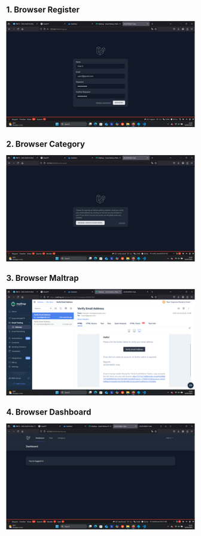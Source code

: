 ## 1. Browser Register
![Alt text](screenshot/Tugas10/Tugas10_Browser_Register.png)

## 2. Browser Category
![Alt text](screenshot/Tugas10/Tugas10_Browser_Category.png)

## 3. Browser Maltrap
![Alt text](screenshot/Tugas10/Tugas10_Browser_Maltrap.png)

## 4. Browser Dashboard
![Alt text](screenshot/Tugas10/Tugas10_Browser_Dashboard.png)
